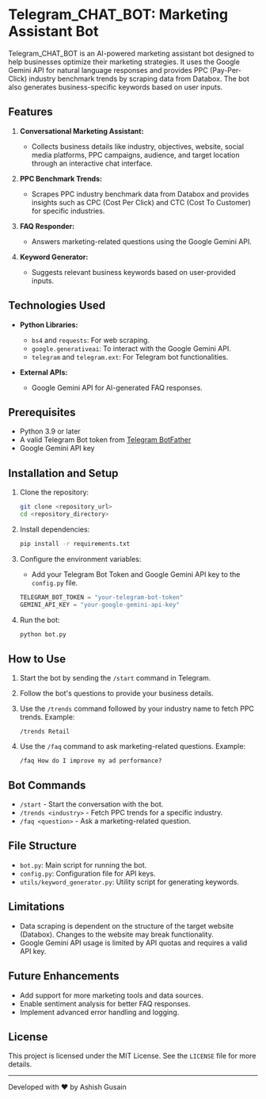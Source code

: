 # Telegram_CHAT_BOT: Marketing Assistant Bot

Telegram_CHAT_BOT is an AI-powered marketing assistant bot designed to help businesses optimize their marketing strategies. It uses the Google Gemini API for natural language responses and provides PPC (Pay-Per-Click) industry benchmark trends by scraping data from Databox. The bot also generates business-specific keywords based on user inputs.

## Features

1. **Conversational Marketing Assistant:**
   - Collects business details like industry, objectives, website, social media platforms, PPC campaigns, audience, and target location through an interactive chat interface.

2. **PPC Benchmark Trends:**
   - Scrapes PPC industry benchmark data from Databox and provides insights such as CPC (Cost Per Click) and CTC (Cost To Customer) for specific industries.

3. **FAQ Responder:**
   - Answers marketing-related questions using the Google Gemini API.

4. **Keyword Generator:**
   - Suggests relevant business keywords based on user-provided inputs.

## Technologies Used

- **Python Libraries:**
  - `bs4` and `requests`: For web scraping.
  - `google.generativeai`: To interact with the Google Gemini API.
  - `telegram` and `telegram.ext`: For Telegram bot functionalities.

- **External APIs:**
  - Google Gemini API for AI-generated FAQ responses.

## Prerequisites

- Python 3.9 or later
- A valid Telegram Bot token from [Telegram BotFather](https://core.telegram.org/bots#botfather)
- Google Gemini API key

## Installation and Setup

1. Clone the repository:

   ```bash
   git clone <repository_url>
   cd <repository_directory>
   ```

2. Install dependencies:

   ```bash
   pip install -r requirements.txt
   ```

3. Configure the environment variables:
   - Add your Telegram Bot Token and Google Gemini API key to the `config.py` file.

   ```python
   TELEGRAM_BOT_TOKEN = "your-telegram-bot-token"
   GEMINI_API_KEY = "your-google-gemini-api-key"
   ```

4. Run the bot:

   ```bash
   python bot.py
   ```

## How to Use

1. Start the bot by sending the `/start` command in Telegram.
2. Follow the bot's questions to provide your business details.
3. Use the `/trends` command followed by your industry name to fetch PPC trends. Example:

   ```
   /trends Retail
   ```

4. Use the `/faq` command to ask marketing-related questions. Example:

   ```
   /faq How do I improve my ad performance?
   ```

## Bot Commands

- `/start` - Start the conversation with the bot.
- `/trends <industry>` - Fetch PPC trends for a specific industry.
- `/faq <question>` - Ask a marketing-related question.

## File Structure

- `bot.py`: Main script for running the bot.
- `config.py`: Configuration file for API keys.
- `utils/keyword_generator.py`: Utility script for generating keywords.

## Limitations

- Data scraping is dependent on the structure of the target website (Databox). Changes to the website may break functionality.
- Google Gemini API usage is limited by API quotas and requires a valid API key.

## Future Enhancements

- Add support for more marketing tools and data sources.
- Enable sentiment analysis for better FAQ responses.
- Implement advanced error handling and logging.

## License

This project is licensed under the MIT License. See the `LICENSE` file for more details.

---

Developed with ❤️ by Ashish Gusain

